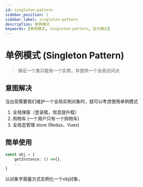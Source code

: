 ```yaml
---
id: singleton-pattern
sidebar_position: 1
sidebar_label: singleton-pattern
description: 单例模式
keywords: [单例模式, singleton-pattern, 设计模式]
---
```


# 单例模式 (Singleton Pattern)

> 保证一个类只能有一个实例，并提供一个全局访问点

## 意图解决

当出现需要我们维护一个全局实例对象时，就可以考虑使用单例模式

1. 全局弹窗（登录框，信息提升框）
2. 购物车 (一个用户只有一个购物车)
3. 全局态管理 store (Redux、Vuex)

## 简单使用

```ts
const obj = {
    getInstance: () =>{},
    ...
}
```

以对象字面量方式实例化一个obj对象，
